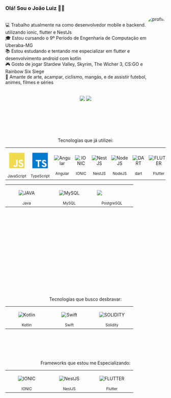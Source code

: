 ### Olá! Sou o João Luiz 👋🏻

<img align="right" alt="profile" height="225" style="border-radius:50px;"
    src="https://i.imgur.com/vpcU6Pp.jpeg?width=1201&height=1208">

<div style="display: inline_block;">

<br>
💻 Trabalho atualmente na como desenvolvedor mobile e backend. utilizando ionic, flutter e NestJs

<br>
🎓 Estou cursando o 9º Período de Engenharia de Computação em Uberaba-MG

<br>
📚 Estou estudando e tentando me especializar em flutter e desenvolvimento android com kotlin

<br>
🎮 Gosto de jogar Stardew Valley, Skyrim, The Wicher 3, CS:GO e Rainbow Six Siege

<br>
🎨 Amante de arte, acampar, ciclismo, mangás, e de assistir futebol, animes, filmes e séries

<br>
<br>
<br>
<div align="center">
    <a href="https://www.instagram.com/joao_lzg/" target="_blank"><img
            src="https://img.shields.io/badge/-Instagram-%23E4405F?style=for-the-badge&logo=instagram&logoColor=white"
            target="_blank"></a>
    <a href="https://www.linkedin.com/in/joão-luiz-gomes/" target="_blank"><img
            src="https://img.shields.io/badge/-LinkedIn-%230077B5?style=for-the-badge&logo=linkedin&logoColor=white"
            target="_blank"></a>
</div>


<br>
<br>

##
<br>
<br>

<div style="display: inline_block; margin-bottom: 14em;" align="center">
<p>Tecnologias que já utilizei:</p>

<div>
  <table>
  <tr style="width=100%">
   
   <td align="center" width="120px">
                        <p>
                            <img align="center" alt="JS" height="50" width="auto"
                                src="https://raw.githubusercontent.com/devicons/devicon/master/icons/javascript/javascript-plain.svg">
                        </p>
                        <small>JavaScript</small>
                    </td>
 <td align="center" width="120px">
                        <p>
                            <img align="center" alt="TS" height="50" width="auto"
                                src="https://raw.githubusercontent.com/devicons/devicon/master/icons/typescript/typescript-plain.svg">
                        </p>
                        <small>TypeScript</small>
                    </td>
  

  <td align="center" width="120px">
                        <p>
                            <img align="center" alt="Angular" height="50" width="auto"
                                src="https://cdn.jsdelivr.net/gh/devicons/devicon/icons/angularjs/angularjs-original.svg">
                        </p>
                        <small>Angular</small>
                    </td>
      

      

  <td align="center" width="120px">
                        <p>
                            <img align="center" alt="IONIC" height="50" width="auto"
                                src="https://cdn.jsdelivr.net/gh/devicons/devicon/icons/ionic/ionic-original.svg">
                        </p>
                        <small>IONIC</small>
                    </td>


 <td align="center" width="120px">
                        <p>
                            <img align="center" alt="NestJS" height="50" width="auto"
                                src="https://cdn.jsdelivr.net/gh/devicons/devicon/icons/nestjs/nestjs-plain.svg" />
                        </p>
                        <small>NestJS</small>
                    </td>

  <td align="center" width="120px">
                        <p>
                            <img align="center" alt="NodeJS" height="50" width="auto"
                                src="https://cdn.jsdelivr.net/gh/devicons/devicon/icons/nodejs/nodejs-original.svg">
                        </p>
                        <small>NodeJS</small>
                    </td>


 <td align="center" width="120px">
                        <p>
                            <img align="center" alt="DART" height="50" width="auto"
                                src="https://cdn.jsdelivr.net/gh/devicons/devicon/icons/dart/dart-original.svg">
                        </p>
                        <small>dart</small>
                    </td>
  <td align="center" width="120px">
                        <p>
                            <img align="center" alt="FLUTTER" height="50" width="auto"
                                src="https://cdn.jsdelivr.net/gh/devicons/devicon/icons/flutter/flutter-original.svg">
                        </p>
                        <small>Flutter</small>

 

  </table>
      
   <table>
  <tr style="width=100%">
 
   <td align="center" width="120px !important">
                        <p>
                            <img align="center" alt="JAVA" height="50" width="auto"
                                src="https://cdn.jsdelivr.net/gh/devicons/devicon/icons/java/java-original.svg">
                        </p>
                        <small>Java</small>
                    </td>
    
  <td align="center" width="120px">
                        <p>
                            <img align="center" alt="MySQL" height="50" width="auto"
                                src="https://cdn.jsdelivr.net/gh/devicons/devicon/icons/mysql/mysql-original.svg">
                        </p>
                        <small>MySQL</small>
                    </td>
  

 


 
  <td align="center" width="120px">
                        <p>
                            <img align="center" alt="PostgreSQL" height="50" width="auto" style="color:white"
                                src="https://cdn.jsdelivr.net/gh/devicons/devicon/icons/postgresql/postgresql-original.svg">
                        </p>
                        <small>PostgreSQL</small>

 

  </table>   
</div>
</div>

<br>
<br>
<div style="display: inline_block; margin-top: 50px;" align="center">

<p>Tecnologias que busco desbravar:</p>

  <table>
  <tr style="width=100%">
  
  <td align="center" width="120px">
    <p>
  <img align="center" alt="Kotlin" height="50" width="auto"
      src="https://cdn.jsdelivr.net/gh/devicons/devicon/icons/kotlin/kotlin-original.svg">
    </p>
    <small>Kotlin</small>
  </td>

  <td align="center" width="120px">
    <p>
  <img align="center" alt="Swift" height="50" width="auto"
      src="https://cdn.jsdelivr.net/gh/devicons/devicon/icons/swift/swift-original.svg">
    </p>
    <small>Swift</small>
  </td>

  <td align="center" width="120px">
    <p>
        <img align="center" alt="SOLIDITY" height="50" width="auto"
            src="https://cdn.jsdelivr.net/gh/devicons/devicon/icons/solidity/solidity-original.svg">
    </p>
    <small>Solidity</small>
  </td>

      

  </table>
</div>
</div>


<br>
<br>
<div style="display: inline_block; margin-top: 50px;" align="center">

<p>Frameworks que estou me Especializando:</p>

  <table>
  <tr style="width=100%">
 <td align="center" width="120px">
                        <p>
                            <img align="center" alt="IONIC" height="50" width="auto"
                                src="https://cdn.jsdelivr.net/gh/devicons/devicon/icons/ionic/ionic-original.svg">
                        </p>
                        <small>IONIC</small>
                    </td>

  
  </td>
<td align="center" width="120px">
                        <p>
                            <img align="center" alt="NestJS" height="50" width="auto"
                                src="https://cdn.jsdelivr.net/gh/devicons/devicon/icons/nestjs/nestjs-plain.svg" />
                        </p>
                        <small>NestJS</small>
                    </td>
     <td align="center" width="120px">
                        <p>
                            <img align="center" alt="FLUTTER" height="50" width="auto"
                                src="https://cdn.jsdelivr.net/gh/devicons/devicon/icons/flutter/flutter-original.svg">
                        </p>
                        <small>Flutter</small>
                    </td>
      
  </tr>
 
      

  </table>
</div>
</div>
